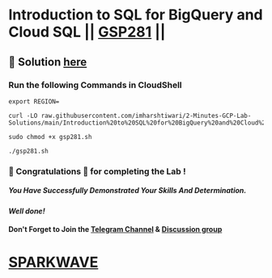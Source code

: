 # Introduction to SQL for BigQuery and Cloud SQL || [GSP281](https://www.cloudskillsboost.google/focuses/2802?parent=catalog) ||

## 🔑 Solution [here](https://youtu.be/NbuJ8EsrpPY)

### Run the following Commands in CloudShell
```
export REGION=
```
```
curl -LO raw.githubusercontent.com/imharshtiwari/2-Minutes-GCP-Lab-Solutions/main/Introduction%20to%20SQL%20for%20BigQuery%20and%20Cloud%20SQL/gsp281.sh

sudo chmod +x gsp281.sh

./gsp281.sh
```

### 🐼 Congratulations 🎉 for completing the Lab !

##### *You Have Successfully Demonstrated Your Skills And Determination.*

#### *Well done!*

#### Don't Forget to Join the [Telegram Channel](https://t.me/sparkwave.01) & [Discussion group](https://t.me/sparkwave.01chats)

# [SPARKWAVE](https://www.youtube.com/@sparkwave.01)
